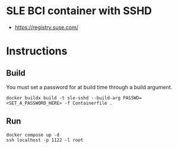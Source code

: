 # SLE BCI container with SSHD

- https://registry.suse.com/

# Instructions

## Build

You must set a password for at build time through a build argument.

```
docker buildx build -t sle-sshd --build-arg PASSWD=<SET_A_PASSWORD_HERE> -f Containerfile .
```

## Run

```
docker compose up -d 
ssh localhost -p 1122 -l root

```
